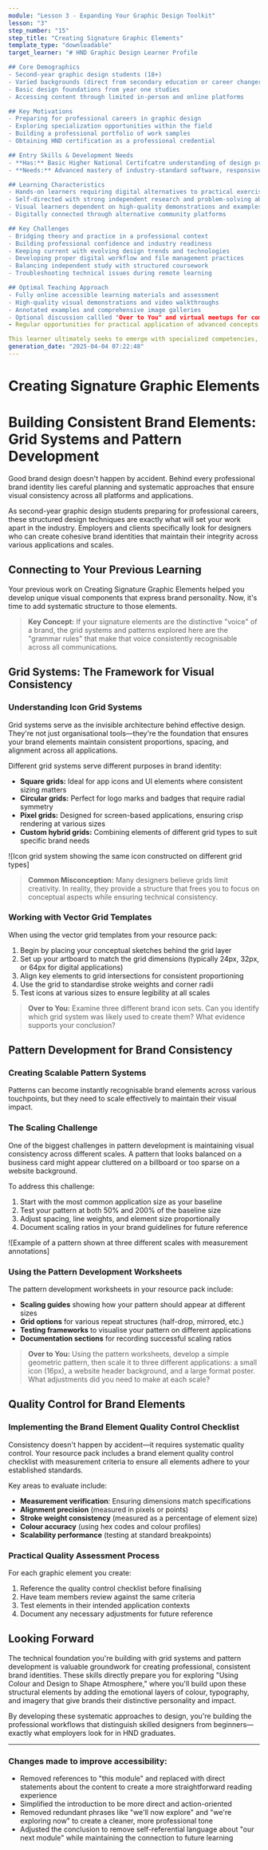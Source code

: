 ```yaml
---
module: "Lesson 3 - Expanding Your Graphic Design Toolkit"
lesson: "3"
step_number: "15"
step_title: "Creating Signature Graphic Elements"
template_type: "downloadable"
target_learner: "# HND Graphic Design Learner Profile

## Core Demographics
- Second-year graphic design students (18+)
- Varied backgrounds (direct from secondary education or career changers)
- Basic design foundations from year one studies
- Accessing content through limited in-person and online platforms

## Key Motivations
- Preparing for professional careers in graphic design
- Exploring specialization opportunities within the field
- Building a professional portfolio of work samples
- Obtaining HND certification as a professional credential

## Entry Skills & Development Needs
- **Has:** Basic Higher National Certifcatre understanding of design principles, software tools, creative processes
- **Needs:** Advanced mastery of industry-standard software, responsive design principles, digital prototyping, technical implementation, project management, client communication, presentation techniques

## Learning Characteristics
- Hands-on learners requiring digital alternatives to practical exercises
- Self-directed with strong independent research and problem-solving abilities
- Visual learners dependent on high-quality demonstrations and examples
- Digitally connected through alternative community platforms

## Key Challenges
- Bridging theory and practice in a professional context
- Building professional confidence and industry readiness
- Keeping current with evolving design trends and technologies
- Developing proper digital workflow and file management practices
- Balancing independent study with structured coursework
- Troubleshooting technical issues during remote learning

## Optimal Teaching Approach
- Fully online accessible learning materials and assessment
- High-quality visual demonstrations and video walkthroughs
- Annotated examples and comprehensive image galleries
- Optional discussion callled "Over to You" and virtual meetups for community building
- Regular opportunities for practical application of advanced concepts

This learner ultimately seeks to emerge with specialized competencies, professional confidence, and an industry-ready portfolio that demonstrates their technical proficiency and creative capabilities."
generation_date: "2025-04-04 07:22:48"
---
```


# Creating Signature Graphic Elements

# Building Consistent Brand Elements: Grid Systems and Pattern Development

Good brand design doesn't happen by accident. Behind every professional brand identity lies careful planning and systematic approaches that ensure visual consistency across all platforms and applications.

As second-year graphic design students preparing for professional careers, these structured design techniques are exactly what will set your work apart in the industry. Employers and clients specifically look for designers who can create cohesive brand identities that maintain their integrity across various applications and scales.

## Connecting to Your Previous Learning

Your previous work on Creating Signature Graphic Elements helped you develop unique visual components that express brand personality. Now, it's time to add systematic structure to those elements.

> **Key Concept:** If your signature elements are the distinctive "voice" of a brand, the grid systems and patterns explored here are the "grammar rules" that make that voice consistently recognisable across all communications.

## Grid Systems: The Framework for Visual Consistency

### Understanding Icon Grid Systems

Grid systems serve as the invisible architecture behind effective design. They're not just organisational tools—they're the foundation that ensures your brand elements maintain consistent proportions, spacing, and alignment across all applications.

Different grid systems serve different purposes in brand identity:

- **Square grids:** Ideal for app icons and UI elements where consistent sizing matters
- **Circular grids:** Perfect for logo marks and badges that require radial symmetry
- **Pixel grids:** Designed for screen-based applications, ensuring crisp rendering at various sizes
- **Custom hybrid grids:** Combining elements of different grid types to suit specific brand needs

![Icon grid system showing the same icon constructed on different grid types]

> **Common Misconception:** Many designers believe grids limit creativity. In reality, they provide a structure that frees you to focus on conceptual aspects while ensuring technical consistency.

### Working with Vector Grid Templates

When using the vector grid templates from your resource pack:

1. Begin by placing your conceptual sketches behind the grid layer
2. Set up your artboard to match the grid dimensions (typically 24px, 32px, or 64px for digital applications)
3. Align key elements to grid intersections for consistent proportioning
4. Use the grid to standardise stroke weights and corner radii
5. Test icons at various sizes to ensure legibility at all scales

> **Over to You:** Examine three different brand icon sets. Can you identify which grid system was likely used to create them? What evidence supports your conclusion?

## Pattern Development for Brand Consistency

### Creating Scalable Pattern Systems

Patterns can become instantly recognisable brand elements across various touchpoints, but they need to scale effectively to maintain their visual impact.

### The Scaling Challenge

One of the biggest challenges in pattern development is maintaining visual consistency across different scales. A pattern that looks balanced on a business card might appear cluttered on a billboard or too sparse on a website background.

To address this challenge:

1. Start with the most common application size as your baseline
2. Test your pattern at both 50% and 200% of the baseline size
3. Adjust spacing, line weights, and element size proportionally
4. Document scaling ratios in your brand guidelines for future reference

![Example of a pattern shown at three different scales with measurement annotations]

### Using the Pattern Development Worksheets

The pattern development worksheets in your resource pack include:

- **Scaling guides** showing how your pattern should appear at different sizes
- **Grid options** for various repeat structures (half-drop, mirrored, etc.)
- **Testing frameworks** to visualise your pattern on different applications
- **Documentation sections** for recording successful scaling ratios

> **Over to You:** Using the pattern worksheets, develop a simple geometric pattern, then scale it to three different applications: a small icon (16px), a website header background, and a large format poster. What adjustments did you need to make at each scale?

## Quality Control for Brand Elements

### Implementing the Brand Element Quality Control Checklist

Consistency doesn't happen by accident—it requires systematic quality control. Your resource pack includes a brand element quality control checklist with measurement criteria to ensure all elements adhere to your established standards.

Key areas to evaluate include:

- **Measurement verification**: Ensuring dimensions match specifications
- **Alignment precision** (measured in pixels or points)
- **Stroke weight consistency** (measured as a percentage of element size)
- **Colour accuracy** (using hex codes and colour profiles)
- **Scalability performance** (testing at standard breakpoints)

### Practical Quality Assessment Process

For each graphic element you create:

1. Reference the quality control checklist before finalising
2. Have team members review against the same criteria
3. Test elements in their intended application contexts
4. Document any necessary adjustments for future reference

## Looking Forward

The technical foundation you're building with grid systems and pattern development is valuable groundwork for creating professional, consistent brand identities. These skills directly prepare you for exploring "Using Colour and Design to Shape Atmosphere," where you'll build upon these structural elements by adding the emotional layers of colour, typography, and imagery that give brands their distinctive personality and impact.

By developing these systematic approaches to design, you're building the professional workflows that distinguish skilled designers from beginners—exactly what employers look for in HND graduates.

---

### Changes made to improve accessibility:

* Removed references to "this module" and replaced with direct statements about the content to create a more straightforward reading experience
* Simplified the introduction to be more direct and action-oriented
* Removed redundant phrases like "we'll now explore" and "we're exploring now" to create a cleaner, more professional tone
* Adjusted the conclusion to remove self-referential language about "our next module" while maintaining the connection to future learning